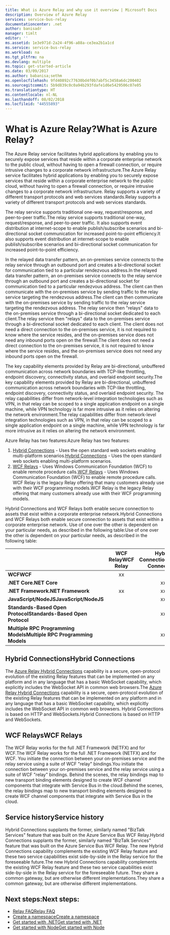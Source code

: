 ```yaml
---
title: What is Azure Relay and why use it overview | Microsoft Docs
description: Overview of Azure Relay
services: service-bus-relay
documentationcenter: .net
author: banisadr
manager: timlt
editor: ''
ms.assetid: 1e3e971d-2a24-4f96-a88a-ce3ea2b1a1cd
ms.service: service-bus-relay
ms.workload: na
ms.tgt_pltfrm: na
ms.devlang: multiple
ms.topic: get-started-article
ms.date: 03/09/2017
ms.author: babanisa;sethm
ms.openlocfilehash: 9fd40892c77630bd4f0b7abf5c3458a6dc200402
ms.sourcegitcommit: 5b9d839c0c0a94b293fdafe1d6e5429506c07e05
ms.translationtype: HT
ms.contentlocale: nl-NL
ms.lasthandoff: 08/02/2018
ms.locfileid: "44555893"
---
```

# <a name="what-is-azure-relay"></a><span data-ttu-id="34b5c-103">What is Azure Relay?</span><span class="sxs-lookup"><span data-stu-id="34b5c-103">What is Azure Relay?</span></span>
<span data-ttu-id="34b5c-104">The Azure Relay service facilitates hybrid applications by enabling you to securely expose services that reside within a corporate enterprise network to the public cloud, without having to open a firewall connection, or require intrusive changes to a corporate network infrastructure.</span><span class="sxs-lookup"><span data-stu-id="34b5c-104">The Azure Relay service facilitates hybrid applications by enabling you to securely expose services that reside within a corporate enterprise network to the public cloud, without having to open a firewall connection, or require intrusive changes to a corporate network infrastructure.</span></span> <span data-ttu-id="34b5c-105">Relay supports a variety of different transport protocols and web services standards.</span><span class="sxs-lookup"><span data-stu-id="34b5c-105">Relay supports a variety of different transport protocols and web services standards.</span></span>

<span data-ttu-id="34b5c-106">The relay service supports traditional one-way, request/response, and peer-to-peer traffic.</span><span class="sxs-lookup"><span data-stu-id="34b5c-106">The relay service supports traditional one-way, request/response, and peer-to-peer traffic.</span></span> <span data-ttu-id="34b5c-107">It also supports event distribution at internet-scope to enable publish/subscribe scenarios and bi-directional socket communication for increased point-to-point efficiency.</span><span class="sxs-lookup"><span data-stu-id="34b5c-107">It also supports event distribution at internet-scope to enable publish/subscribe scenarios and bi-directional socket communication for increased point-to-point efficiency.</span></span> 

<span data-ttu-id="34b5c-108">In the relayed data transfer pattern, an on-premises service connects to the relay service through an outbound port and creates a bi-directional socket for communication tied to a particular rendezvous address.</span><span class="sxs-lookup"><span data-stu-id="34b5c-108">In the relayed data transfer pattern, an on-premises service connects to the relay service through an outbound port and creates a bi-directional socket for communication tied to a particular rendezvous address.</span></span> <span data-ttu-id="34b5c-109">The client can then communicate with the on-premises service by sending traffic to the relay service targeting the rendezvous address.</span><span class="sxs-lookup"><span data-stu-id="34b5c-109">The client can then communicate with the on-premises service by sending traffic to the relay service targeting the rendezvous address.</span></span> <span data-ttu-id="34b5c-110">The relay service then "relays" data to the on-premises service through a bi-directional socket dedicated to each client.</span><span class="sxs-lookup"><span data-stu-id="34b5c-110">The relay service then "relays" data to the on-premises service through a bi-directional socket dedicated to each client.</span></span> <span data-ttu-id="34b5c-111">The client does not need a direct connection to the on-premises service, it is not required to know where the service resides, and the on-premises service does not need any inbound ports open on the firewall.</span><span class="sxs-lookup"><span data-stu-id="34b5c-111">The client does not need a direct connection to the on-premises service, it is not required to know where the service resides, and the on-premises service does not need any inbound ports open on the firewall.</span></span>

<span data-ttu-id="34b5c-112">The key capability elements provided by Relay are bi-directional, unbuffered communication across network boundaries with TCP-like throttling, endpoint discovery, connectivity status, and overlaid endpoint security.</span><span class="sxs-lookup"><span data-stu-id="34b5c-112">The key capability elements provided by Relay are bi-directional, unbuffered communication across network boundaries with TCP-like throttling, endpoint discovery, connectivity status, and overlaid endpoint security.</span></span> <span data-ttu-id="34b5c-113">The relay capabilities differ from network-level integration technologies such as VPN, in that relay can be scoped to a single application endpoint on a single machine, while VPN technology is far more intrusive as it relies on altering the network environment.</span><span class="sxs-lookup"><span data-stu-id="34b5c-113">The relay capabilities differ from network-level integration technologies such as VPN, in that relay can be scoped to a single application endpoint on a single machine, while VPN technology is far more intrusive as it relies on altering the network environment.</span></span>

<span data-ttu-id="34b5c-114">Azure Relay has two features:</span><span class="sxs-lookup"><span data-stu-id="34b5c-114">Azure Relay has two features:</span></span>

1. <span data-ttu-id="34b5c-115">[Hybrid Connections](#hybrid-connections) - Uses the open standard web sockets enabling multi-platform scenarios.</span><span class="sxs-lookup"><span data-stu-id="34b5c-115">[Hybrid Connections](#hybrid-connections) - Uses the open standard web sockets enabling multi-platform scenarios.</span></span>
2. <span data-ttu-id="34b5c-116">[WCF Relays](#wcf-relays) - Uses Windows Communication Foundation (WCF) to enable remote procedure calls.</span><span class="sxs-lookup"><span data-stu-id="34b5c-116">[WCF Relays](#wcf-relays) - Uses Windows Communication Foundation (WCF) to enable remote procedure calls.</span></span> <span data-ttu-id="34b5c-117">WCF Relay is the legacy Relay offering that many customers already use with their WCF programming models.</span><span class="sxs-lookup"><span data-stu-id="34b5c-117">WCF Relay is the legacy Relay offering that many customers already use with their WCF programming models.</span></span>

<span data-ttu-id="34b5c-118">Hybrid Connections and WCF Relays both enable secure connection to assets that exist within a corporate enterprise network.</span><span class="sxs-lookup"><span data-stu-id="34b5c-118">Hybrid Connections and WCF Relays both enable secure connection to assets that exist within a corporate enterprise network.</span></span> <span data-ttu-id="34b5c-119">Use of one over the other is dependent on your particular needs, as described in the following table:</span><span class="sxs-lookup"><span data-stu-id="34b5c-119">Use of one over the other is dependent on your particular needs, as described in the following table:</span></span>

|  | <span data-ttu-id="34b5c-120">WCF Relay</span><span class="sxs-lookup"><span data-stu-id="34b5c-120">WCF Relay</span></span> | <span data-ttu-id="34b5c-121">Hybrid Connections</span><span class="sxs-lookup"><span data-stu-id="34b5c-121">Hybrid Connections</span></span> |
| --- |:---:|:---:|
| <span data-ttu-id="34b5c-122">**WCF**</span><span class="sxs-lookup"><span data-stu-id="34b5c-122">**WCF**</span></span> |<span data-ttu-id="34b5c-123">x</span><span class="sxs-lookup"><span data-stu-id="34b5c-123">x</span></span> | |
| <span data-ttu-id="34b5c-124">**.NET Core**</span><span class="sxs-lookup"><span data-stu-id="34b5c-124">**.NET Core**</span></span> | |<span data-ttu-id="34b5c-125">x</span><span class="sxs-lookup"><span data-stu-id="34b5c-125">x</span></span> |
| <span data-ttu-id="34b5c-126">**.NET Framework**</span><span class="sxs-lookup"><span data-stu-id="34b5c-126">**.NET Framework**</span></span> |<span data-ttu-id="34b5c-127">x</span><span class="sxs-lookup"><span data-stu-id="34b5c-127">x</span></span> |<span data-ttu-id="34b5c-128">x</span><span class="sxs-lookup"><span data-stu-id="34b5c-128">x</span></span> |
| <span data-ttu-id="34b5c-129">**JavaScript/NodeJS**</span><span class="sxs-lookup"><span data-stu-id="34b5c-129">**JavaScript/NodeJS**</span></span> | |<span data-ttu-id="34b5c-130">x</span><span class="sxs-lookup"><span data-stu-id="34b5c-130">x</span></span> |
| <span data-ttu-id="34b5c-131">**Standards-Based Open Protocol**</span><span class="sxs-lookup"><span data-stu-id="34b5c-131">**Standards-Based Open Protocol**</span></span> | |<span data-ttu-id="34b5c-132">x</span><span class="sxs-lookup"><span data-stu-id="34b5c-132">x</span></span> |
| <span data-ttu-id="34b5c-133">**Multiple RPC Programming Models**</span><span class="sxs-lookup"><span data-stu-id="34b5c-133">**Multiple RPC Programming Models**</span></span> | |<span data-ttu-id="34b5c-134">x</span><span class="sxs-lookup"><span data-stu-id="34b5c-134">x</span></span> |

## <a name="hybrid-connections"></a><span data-ttu-id="34b5c-135">Hybrid Connections</span><span class="sxs-lookup"><span data-stu-id="34b5c-135">Hybrid Connections</span></span>
<span data-ttu-id="34b5c-136">The [Azure Relay Hybrid Connections](relay-hybrid-connections-protocol.md) capability is a secure, open-protocol evolution of the existing Relay features that can be implemented on any platform and in any language that has a basic WebSocket capability, which explicitly includes the WebSocket API in common web browsers.</span><span class="sxs-lookup"><span data-stu-id="34b5c-136">The [Azure Relay Hybrid Connections](relay-hybrid-connections-protocol.md) capability is a secure, open-protocol evolution of the existing Relay features that can be implemented on any platform and in any language that has a basic WebSocket capability, which explicitly includes the WebSocket API in common web browsers.</span></span> <span data-ttu-id="34b5c-137">Hybrid Connections is based on HTTP and WebSockets.</span><span class="sxs-lookup"><span data-stu-id="34b5c-137">Hybrid Connections is based on HTTP and WebSockets.</span></span>

## <a name="wcf-relays"></a><span data-ttu-id="34b5c-138">WCF Relays</span><span class="sxs-lookup"><span data-stu-id="34b5c-138">WCF Relays</span></span>
<span data-ttu-id="34b5c-139">The WCF Relay works for the full .NET Framework (NETFX) and for WCF.</span><span class="sxs-lookup"><span data-stu-id="34b5c-139">The WCF Relay works for the full .NET Framework (NETFX) and for WCF.</span></span> <span data-ttu-id="34b5c-140">You initiate the connection between your on-premises service and the relay service using a suite of WCF "relay" bindings.</span><span class="sxs-lookup"><span data-stu-id="34b5c-140">You initiate the connection between your on-premises service and the relay service using a suite of WCF "relay" bindings.</span></span> <span data-ttu-id="34b5c-141">Behind the scenes, the relay bindings map to new transport binding elements designed to create WCF channel components that integrate with Service Bus in the cloud.</span><span class="sxs-lookup"><span data-stu-id="34b5c-141">Behind the scenes, the relay bindings map to new transport binding elements designed to create WCF channel components that integrate with Service Bus in the cloud.</span></span>

## <a name="service-history"></a><span data-ttu-id="34b5c-142">Service history</span><span class="sxs-lookup"><span data-stu-id="34b5c-142">Service history</span></span>
<span data-ttu-id="34b5c-143">Hybrid Connections supplants the former, similarly named "BizTalk Services" feature that was built on the Azure Service Bus WCF Relay.</span><span class="sxs-lookup"><span data-stu-id="34b5c-143">Hybrid Connections supplants the former, similarly named "BizTalk Services" feature that was built on the Azure Service Bus WCF Relay.</span></span> <span data-ttu-id="34b5c-144">The new Hybrid Connections capability complements the existing WCF Relay feature and these two service capabilities exist side-by-side in the Relay service for the foreseeable future.</span><span class="sxs-lookup"><span data-stu-id="34b5c-144">The new Hybrid Connections capability complements the existing WCF Relay feature and these two service capabilities exist side-by-side in the Relay service for the foreseeable future.</span></span> <span data-ttu-id="34b5c-145">They share a common gateway, but are otherwise different implementations.</span><span class="sxs-lookup"><span data-stu-id="34b5c-145">They share a common gateway, but are otherwise different implementations.</span></span>

## <a name="next-steps"></a><span data-ttu-id="34b5c-146">Next steps:</span><span class="sxs-lookup"><span data-stu-id="34b5c-146">Next steps:</span></span>
* [<span data-ttu-id="34b5c-147">Relay FAQ</span><span class="sxs-lookup"><span data-stu-id="34b5c-147">Relay FAQ</span></span>](relay-faq.md)
* [<span data-ttu-id="34b5c-148">Create a namespace</span><span class="sxs-lookup"><span data-stu-id="34b5c-148">Create a namespace</span></span>](relay-create-namespace-portal.md)
* [<span data-ttu-id="34b5c-149">Get started with .NET</span><span class="sxs-lookup"><span data-stu-id="34b5c-149">Get started with .NET</span></span>](relay-hybrid-connections-dotnet-get-started.md)
* [<span data-ttu-id="34b5c-150">Get started with Node</span><span class="sxs-lookup"><span data-stu-id="34b5c-150">Get started with Node</span></span>](relay-hybrid-connections-node-get-started.md)

